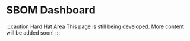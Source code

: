 # SBOM Dashboard

:::caution Hard Hat Area
This page is still being developed. More content will be added soon!
:::